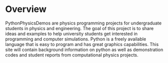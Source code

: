 Overview
========

PythonPhysicsDemos are physics programming projects for undergraduate students in physics and engineering. The goal of this project is to share ideas and examples to help university students get interested in programming and computer simulations. Python is a freely available language that is easy to program and has great graphics capabilities. This site will contain background information on python as well as demonstration codes and student reports from computational physics projects.